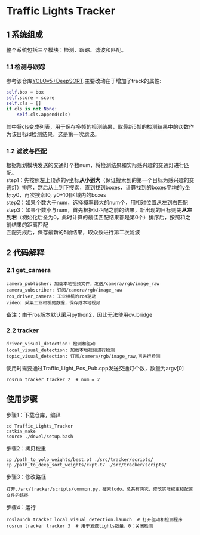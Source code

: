 # Traffic Lights Tracker
## 1 系统组成
整个系统包括三个模块：检测、跟踪、滤波和匹配。
### 1.1 检测与跟踪
参考该仓库[YOLOv5+DeepSORT](https://github.com/mikel-brostrom/Yolov5_DeepSort_Pytorch).主要改动在于增加了track的属性:
```python
self.box = box
self.score = score
self.cls = []
if cls is not None:
    self.cls.append(cls)
```
其中将cls变成列表，用于保存多帧的检测结果，取最新5帧的检测结果中的众数作为该目标id检测结果，这是第一次滤波。
### 1.2 滤波与匹配
根据规划模块发送的交通灯个数num，将检测结果和实际感兴趣的交通灯进行匹配。  
step1：先按照左上顶点的y坐标**从小到大**（保证搜索到的第一个目标为感兴趣的交通灯）排序，然后从上到下搜索，直到找到boxes，计算找到的boxes平均的y坐标:y0，再次搜索[0, y0+10]区域内的boxes  
step2：如果个数大于num，选择概率最大的num个，用相对位置从左到右匹配  
step3：如果个数小与num，首先根据id匹配之前的结果，新出现的目标则先**从左到右**（初始化后全为0，此时计算的最佳匹配结果都是第0个）排序后，按照和之前结果的距离匹配  
匹配完成后，保存最新的5帧结果，取众数进行第二次滤波
## 2 代码解释
### 2.1 get_camera
```shell
camera_publisher: 加载本地视频文件，发送/camera/rgb/image_raw
camera_subscriber: 订阅/camera/rgb/image_raw
ros_driver_camera: 工业相机的ros驱动
video: 采集工业相机的数据，保存成本地视频
```
备注：由于ros版本默认采用python2，因此无法使用cv_bridge
### 2.2 tracker
```shell
driver_visual_detection: 检测和驱动
local_visual_detection: 加载本地视频进行检测
topic_visual_detection: 订阅/camera/rgb/image_raw,再进行检测
```
使用时需要通过Traffic_Light_Pos_Pub.cpp发送交通灯个数，数量为argv[0]
```shell
rosrun tracker tracker 2  # num = 2
```  
## 使用步骤
步骤1：下载仓库，编译
```shell
cd Traffic_Lights_Tracker
catkin_make
source ./devel/setup.bash
```
步骤2：拷贝权重
```shell
cp /path_to_yolo_weights/best.pt ./src/tracker/scripts/
cp /path_to_deep_sort_weights/ckpt.t7 ./src/tracker/scripts/
```
步骤3：修改路径
```shell
打开./src/tracker/scripts/common.py，搜索todo，总共有两次，修改实际权重和配置文件的路径
```
步骤4：运行
```shell
roslaunch tracker local_visual_detection.launch  # 打开驱动和检测程序
rosrun tracker tracker 3  # 用于发送lights数量，0：关闭检测
```